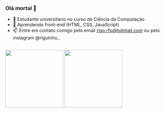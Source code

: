 ### Olá mortal 👋

- 🔭 Estudante universitário no curso de Ciência da Computação
- 🌱 Aprendendo front-end (HTML, CSS, JavaScript)
- 📫 Entre em contato comigo pelo email rigo.rfp@hotmail.com ou pelo instagram @riguinho_
##

<div>
  <img height="180em" src="https://github-readme-stats.vercel.app/api?username=Rigobertto&show_icons=true&theme=tokyonight" />
   <img height="180em" src="https://github-readme-stats.vercel.app/api/top-langs/?username=Rigobertto&layout=compact&theme=tokyonight" />
</div>
